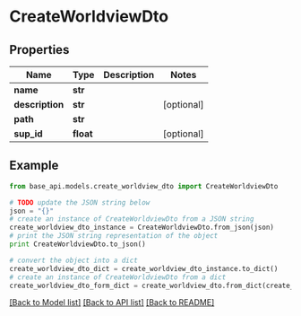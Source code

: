 # CreateWorldviewDto


## Properties
Name | Type | Description | Notes
------------ | ------------- | ------------- | -------------
**name** | **str** |  | 
**description** | **str** |  | [optional] 
**path** | **str** |  | 
**sup_id** | **float** |  | [optional] 

## Example

```python
from base_api.models.create_worldview_dto import CreateWorldviewDto

# TODO update the JSON string below
json = "{}"
# create an instance of CreateWorldviewDto from a JSON string
create_worldview_dto_instance = CreateWorldviewDto.from_json(json)
# print the JSON string representation of the object
print CreateWorldviewDto.to_json()

# convert the object into a dict
create_worldview_dto_dict = create_worldview_dto_instance.to_dict()
# create an instance of CreateWorldviewDto from a dict
create_worldview_dto_form_dict = create_worldview_dto.from_dict(create_worldview_dto_dict)
```
[[Back to Model list]](../README.md#documentation-for-models) [[Back to API list]](../README.md#documentation-for-api-endpoints) [[Back to README]](../README.md)


